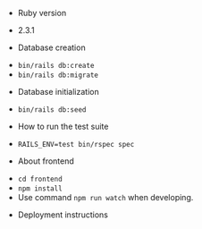 * Ruby version
 - 2.3.1

* Database creation
 - `bin/rails db:create`
 - `bin/rails db:migrate`

* Database initialization
 - `bin/rails db:seed`

* How to run the test suite
 - `RAILS_ENV=test bin/rspec spec`

* About frontend
 - `cd frontend`
 - `npm install`
 - Use command `npm run watch` when developing.

* Deployment instructions
